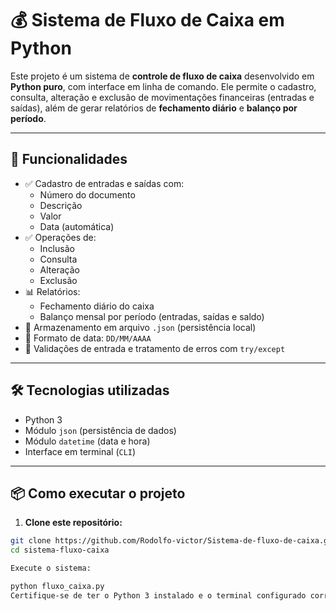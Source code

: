 # 💰 Sistema de Fluxo de Caixa em Python

Este projeto é um sistema de **controle de fluxo de caixa** desenvolvido em **Python puro**, com interface em linha de comando. Ele permite o cadastro, consulta, alteração e exclusão de movimentações financeiras (entradas e saídas), além de gerar relatórios de **fechamento diário** e **balanço por período**.

---

## 🚀 Funcionalidades

- ✅ Cadastro de entradas e saídas com:
  - Número do documento
  - Descrição
  - Valor
  - Data (automática)
- ✅ Operações de:
  - Inclusão
  - Consulta
  - Alteração
  - Exclusão
- 📊 Relatórios:
  - Fechamento diário do caixa
  - Balanço mensal por período (entradas, saídas e saldo)
- 💾 Armazenamento em arquivo `.json` (persistência local)
- 📆 Formato de data: `DD/MM/AAAA`
- 🔐 Validações de entrada e tratamento de erros com `try/except`

---

## 🛠️ Tecnologias utilizadas

- Python 3
- Módulo `json` (persistência de dados)
- Módulo `datetime` (data e hora)
- Interface em terminal (`CLI`)

---

## 📦 Como executar o projeto

1. **Clone este repositório:**

```bash
git clone https://github.com/Rodolfo-victor/Sistema-de-fluxo-de-caixa.git
cd sistema-fluxo-caixa

Execute o sistema:

python fluxo_caixa.py
Certifique-se de ter o Python 3 instalado e o terminal configurado corretamente.